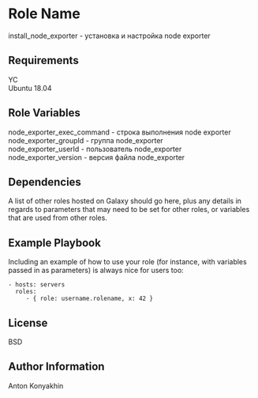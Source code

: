 Role Name
=========

install_node_exporter - установка и настройка node exporter

Requirements
------------

YC  
Ubuntu 18.04


Role Variables
--------------

node_exporter_exec_command - строка выполнения node exporter  
node_exporter_groupId  - группа node_exporter  
node_exporter_userId  - пользователь node_exporter  
node_exporter_version - версия файла node_exporter  



Dependencies
------------

A list of other roles hosted on Galaxy should go here, plus any details in regards to parameters that may need to be set for other roles, or variables that are used from other roles.

Example Playbook
----------------

Including an example of how to use your role (for instance, with variables passed in as parameters) is always nice for users too:

    - hosts: servers
      roles:
         - { role: username.rolename, x: 42 }

License
-------

BSD

Author Information
------------------

Anton Konyakhin
